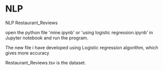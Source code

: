 # NLP
NLP Restaurant_Reviews

open the python file 'mine.ipynb' or 'using logistic regression.ipynb' in Jupyter notebook and run the program.

The new file i have developed using Logistic regression algorithm, which gives more accuracy

Restaurant_Reviews.tsv is the dataset.

